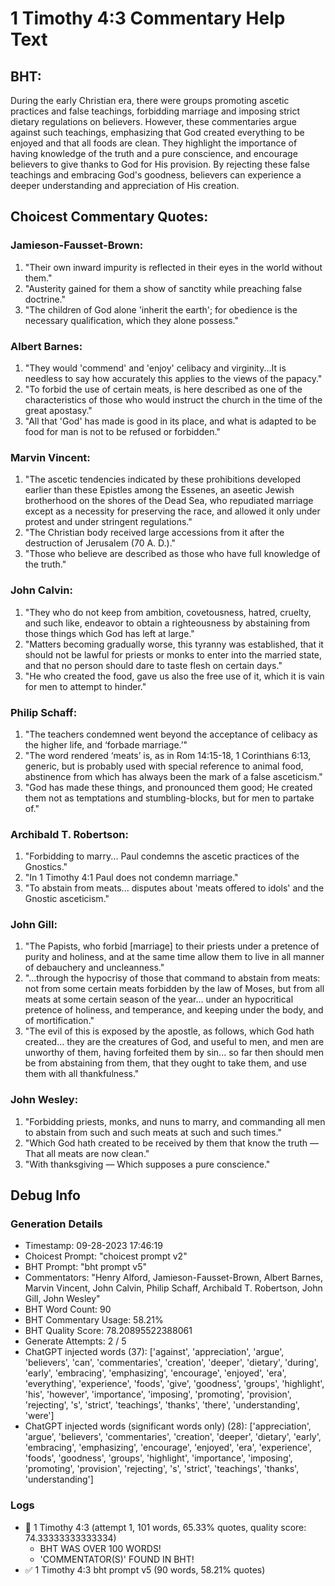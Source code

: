 # 1 Timothy 4:3 Commentary Help Text

## BHT:
During the early Christian era, there were groups promoting ascetic practices and false teachings, forbidding marriage and imposing strict dietary regulations on believers. However, these commentaries argue against such teachings, emphasizing that God created everything to be enjoyed and that all foods are clean. They highlight the importance of having knowledge of the truth and a pure conscience, and encourage believers to give thanks to God for His provision. By rejecting these false teachings and embracing God's goodness, believers can experience a deeper understanding and appreciation of His creation.

## Choicest Commentary Quotes:
### Jamieson-Fausset-Brown:
1. "Their own inward impurity is reflected in their eyes in the world without them." 
2. "Austerity gained for them a show of sanctity while preaching false doctrine."
3. "The children of God alone 'inherit the earth'; for obedience is the necessary qualification, which they alone possess."

### Albert Barnes:
1. "They would 'commend' and 'enjoy' celibacy and virginity...It is needless to say how accurately this applies to the views of the papacy."
2. "To forbid the use of certain meats, is here described as one of the characteristics of those who would instruct the church in the time of the great apostasy."
3. "All that 'God' has made is good in its place, and what is adapted to be food for man is not to be refused or forbidden."

### Marvin Vincent:
1. "The ascetic tendencies indicated by these prohibitions developed earlier than these Epistles among the Essenes, an aseetic Jewish brotherhood on the shores of the Dead Sea, who repudiated marriage except as a necessity for preserving the race, and allowed it only under protest and under stringent regulations."
2. "The Christian body received large accessions from it after the destruction of Jerusalem (70 A. D.)."
3. "Those who believe are described as those who have full knowledge of the truth."

### John Calvin:
1. "They who do not keep from ambition, covetousness, hatred, cruelty, and such like, endeavor to obtain a righteousness by abstaining from those things which God has left at large."
2. "Matters becoming gradually worse, this tyranny was established, that it should not be lawful for priests or monks to enter into the married state, and that no person should dare to taste flesh on certain days."
3. "He who created the food, gave us also the free use of it, which it is vain for men to attempt to hinder."

### Philip Schaff:
1. "The teachers condemned went beyond the acceptance of celibacy as the higher life, and ‘forbade marriage.’"
2. "The word rendered ‘meats’ is, as in Rom 14:15-18, 1 Corinthians 6:13, generic, but is probably used with special reference to animal food, abstinence from which has always been the mark of a false asceticism."
3. "God has made these things, and pronounced them good; He created them not as temptations and stumbling-blocks, but for men to partake of."

### Archibald T. Robertson:
1. "Forbidding to marry... Paul condemns the ascetic practices of the Gnostics." 
2. "In 1 Timothy 4:1 Paul does not condemn marriage." 
3. "To abstain from meats... disputes about 'meats offered to idols' and the Gnostic asceticism."

### John Gill:
1. "The Papists, who forbid [marriage] to their priests under a pretence of purity and holiness, and at the same time allow them to live in all manner of debauchery and uncleanness."
2. "...through the hypocrisy of those that command to abstain from meats: not from some certain meats forbidden by the law of Moses, but from all meats at some certain season of the year... under an hypocritical pretence of holiness, and temperance, and keeping under the body, and of mortification."
3. "The evil of this is exposed by the apostle, as follows, which God hath created... they are the creatures of God, and useful to men, and men are unworthy of them, having forfeited them by sin... so far then should men be from abstaining from them, that they ought to take them, and use them with all thankfulness."

### John Wesley:
1. "Forbidding priests, monks, and nuns to marry, and commanding all men to abstain from such and such meats at such and such times."
2. "Which God hath created to be received by them that know the truth — That all meats are now clean."
3. "With thanksgiving — Which supposes a pure conscience."


## Debug Info
### Generation Details
- Timestamp: 09-28-2023 17:46:19
- Choicest Prompt: "choicest prompt v2"
- BHT Prompt: "bht prompt v5"
- Commentators: "Henry Alford, Jamieson-Fausset-Brown, Albert Barnes, Marvin Vincent, John Calvin, Philip Schaff, Archibald T. Robertson, John Gill, John Wesley"
- BHT Word Count: 90
- BHT Commentary Usage: 58.21%
- BHT Quality Score: 78.20895522388061
- Generate Attempts: 2 / 5
- ChatGPT injected words (37):
	['against', 'appreciation', 'argue', 'believers', 'can', 'commentaries', 'creation', 'deeper', 'dietary', 'during', 'early', 'embracing', 'emphasizing', 'encourage', 'enjoyed', 'era', 'everything', 'experience', 'foods', 'give', 'goodness', 'groups', 'highlight', 'his', 'however', 'importance', 'imposing', 'promoting', 'provision', 'rejecting', 's', 'strict', 'teachings', 'thanks', 'there', 'understanding', 'were']
- ChatGPT injected words (significant words only) (28):
	['appreciation', 'argue', 'believers', 'commentaries', 'creation', 'deeper', 'dietary', 'early', 'embracing', 'emphasizing', 'encourage', 'enjoyed', 'era', 'experience', 'foods', 'goodness', 'groups', 'highlight', 'importance', 'imposing', 'promoting', 'provision', 'rejecting', 's', 'strict', 'teachings', 'thanks', 'understanding']

### Logs
- 🔄 1 Timothy 4:3 (attempt 1, 101 words, 65.33% quotes, quality score: 74.33333333333334) 
	- BHT WAS OVER 100 WORDS! 
	- 'COMMENTATOR(S)' FOUND IN BHT!
- ✅ 1 Timothy 4:3 bht prompt v5 (90 words, 58.21% quotes)